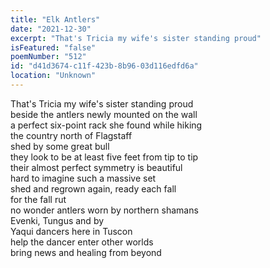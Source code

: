 ```yaml
---
title: "Elk Antlers"
date: "2021-12-30"
excerpt: "That's Tricia my wife's sister standing proud"
isFeatured: "false"
poemNumber: "512"
id: "d41d3674-c11f-423b-8b96-03d116edfd6a"
location: "Unknown"
---
```


That's Tricia my wife's sister standing proud  
beside the antlers newly mounted on the wall  
a perfect six-point rack she found while hiking  
the country north of Flagstaff  
shed by some great bull  
they look to be at least five feet from tip to tip  
their almost perfect symmetry is beautiful  
hard to imagine such a massive set  
shed and regrown again, ready each fall  
for the fall rut  
no wonder antlers worn by northern shamans  
Evenki, Tungus and by  
Yaqui dancers here in Tuscon  
help the dancer enter other worlds  
bring news and healing from beyond
